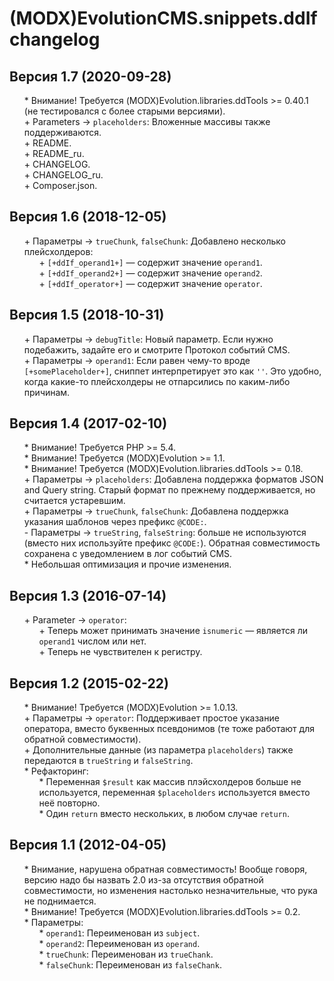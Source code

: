 # (MODX)EvolutionCMS.snippets.ddIf changelog


## Версия 1.7 (2020-09-28)
* \* Внимание! Требуется (MODX)Evolution.libraries.ddTools >= 0.40.1 (не тестировался с более старыми версиями).
* \+ Parameters → `placeholders`: Вложенные массивы также поддерживаются.
* \+ README.
* \+ README_ru.
* \+ CHANGELOG.
* \+ CHANGELOG_ru.
* \+ Composer.json.


## Версия 1.6 (2018-12-05)
* \+ Параметры → `trueChunk`, `falseChunk`: Добавлено несколько плейсхолдеров:
	* \+ `[+ddIf_operand1+]` — содержит значение `operand1`.
	* \+ `[+ddIf_operand2+]` — содержит значение `operand2`.
	* \+ `[+ddIf_operator+]` — содержит значение `operator`.


## Версия 1.5 (2018-10-31)
* \+ Параметры → `debugTitle`: Новый параметр. Если нужно подебажить, задайте его и смотрите Протокол событий CMS.
* \+ Параметры → `operand1`: Если равен чему-то вроде `[+somePlaceholder+]`, сниппет интерпретирует это как `''`. Это удобно, когда какие-то плейсхолдеры не отпарсились по каким-либо причинам.


## Версия 1.4 (2017-02-10)
* \* Внимание! Требуется PHP >= 5.4.
* \* Внимание! Требуется (MODX)Evolution >= 1.1.
* \* Внимание! Требуется (MODX)Evolution.libraries.ddTools >= 0.18.
* \+ Параметры → `placeholders`: Добавлена поддержка форматов JSON and Query string. Старый формат по прежнему поддерживается, но считается устаревшим.
* \+ Параметры → `trueChunk`, `falseChunk`: Добавлена поддержка указания шаблонов через префикс `@CODE:`.
* \- Параметры → `trueString`, `falseString`: больше не используются (вместо них используйте префикс `@CODE:`). Обратная совместимость сохранена с уведомлением в лог событий CMS.
* \* Небольшая оптимизация и прочие изменения.


## Версия 1.3 (2016-07-14)
* \+ Parameter → `operator`:
	* \+ Теперь может принимать значение `isnumeric` — является ли `operand1` числом или нет.
	* \+ Теперь не чувствителен к регистру.


## Версия 1.2 (2015-02-22)
* \* Внимание! Требуется (MODX)Evolution >= 1.0.13.
* \+ Параметры → `operator`: Поддерживает простое указание оператора, вместо буквенных псевдонимов (те тоже работают для обратной совместимости).
* \+ Дополнительные данные (из параметра `placeholders`) также передаются в `trueString` и `falseString`.
* \* Рефакторинг:
	* \* Переменная `$result` как массив плэйсхолдеров больше не используется, переменная `$placeholders` используется вместо неё повторно.
	* \* Один `return` вместо нескольких, в любом случае `return`.


## Версия 1.1 (2012-04-05)
* \* Внимание, нарушена обратная совместимость! Вообще говоря, версию надо бы назвать 2.0 из-за отсутствия обратной совместимости, но изменения настолько незначительные, что рука не поднимается.
* \* Внимание! Требуется (MODX)Evolution.libraries.ddTools >= 0.2.
* \* Параметры:
	* \* `operand1`: Переименован из `subject`.
	* \* `operand2`: Переименован из `operand`.
	* \* `trueChunk`: Переименован из `trueChank`.
	* \* `falseChunk`: Переименован из `falseChank`.


<link rel="stylesheet" type="text/css" href="https://DivanDesign.ru/assets/files/ddMarkdown.css" />
<style>ul{list-style:none;}</style>